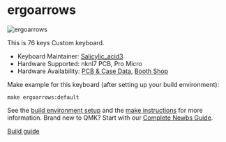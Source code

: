 # ergoarrows

![ergoarrows](https://cdn-ak.f.st-hatena.com/images/fotolife/S/Salicylic_acid3/20210117/20210117011553.png)

This is 76 keys Custom keyboard.

* Keyboard Maintainer: [Salicylic_acid3](https://github.com/Salicylic-acid3)
* Hardware Supported: nknl7 PCB, Pro Micro
* Hardware Availability: [PCB & Case Data](https://github.com/Salicylic-acid3/PCB_Data), [Booth Shop](https://salicylic-acid3.booth.pm/items/2681816)

Make example for this keyboard (after setting up your build environment):

    make ergoarrows:default

See the [build environment setup](https://docs.qmk.fm/#/getting_started_build_tools) and the [make instructions](https://docs.qmk.fm/#/getting_started_make_guide) for more information. Brand new to QMK? Start with our [Complete Newbs Guide](https://docs.qmk.fm/#/newbs).

[Build guide](https://salicylic-acid3.hatenablog.com/entry/ergo-arrows-build-guide)
